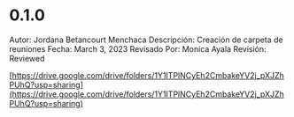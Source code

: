# 0.1.0

Autor: Jordana Betancourt Menchaca
Descripción: Creación de carpeta de reuniones
Fecha: March 3, 2023
Revisado Por: Monica Ayala
Revisión: Reviewed

[https://drive.google.com/drive/folders/1Y1ITPlNCyEh2CmbakeYV2j_pXJZhPUhQ?usp=sharing](https://drive.google.com/drive/folders/1Y1ITPlNCyEh2CmbakeYV2j_pXJZhPUhQ?usp=sharing)